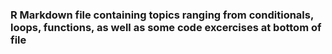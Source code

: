 ### R Markdown file containing topics ranging from conditionals, loops, functions, as well as some code excercises at bottom of file
